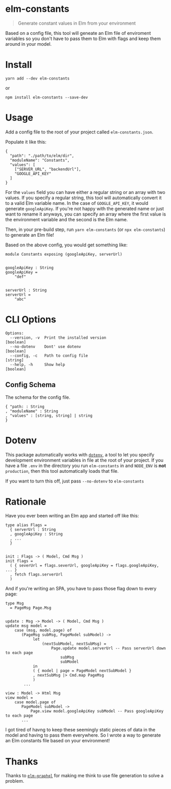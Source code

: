 # elm-constants

> Generate constant values in Elm from your environment

Based on a config file, this tool will geneate an Elm file of enviroment variables so you don't
have to pass them to Elm with flags and keep them around in your model.

# Install

`yarn add --dev elm-constants`

or

`npm install elm-constants --save-dev`

# Usage

Add a config file to the root of your project called `elm-constants.json`.

Populate it like this:
```
{
  "path": "./path/to/elm/dir",
  "moduleName": "Constants",
  "values": [
    ["SERVER_URL", "backendUrl"],
    "GOOGLE_API_KEY"
  ]
}
```

For the `values` field you can have either a regular string or an array with two values. If you specify
a regular string, this tool will automatically convert it to a valid Elm variable name. In the case of `GOOGLE_API_KEY`,
it would generate `googleApiKey`. If you're not happy with the generated name or just want to rename it anyways,
you can specify an array where the first value is the environment variable and the second is the Elm name.

Then, in your pre-build step, run `yarn elm-constants` (or `npx elm-constants`) to generate an Elm file!

Based on the above config, you would get something like:
```
module Constants exposing (googleApiKey, serverUrl)


googleApiKey : String
googleApiKey =
    "def"


serverUrl : String
serverUrl =
    "abc"
```


# CLI Options
```
Options:
  --version, -v  Print the installed version                      [boolean]
  --no-dotenv    Dont' use dotenv                                 [boolean]
  --config, -c   Path to config file                              [string]
  --help, -h     Show help                                        [boolean]
```

## Config Schema

The schema for the config file.

```
{ "path: : String
, "moduleName" : String
, "values" : [string, string] | string
}
```

# Dotenv

This package automatically works with [`dotenv`](https://github.com/motdotla/dotenv), a tool to let you specify
development environment variables in file at the root of your project. If you have a file `.env` in the directory
you run `elm-constants` in and `NODE_ENV` is **not** `production`, then this tool automatically loads that file.

If you want to turn this off, just pass `--no-dotenv` to `elm-constants`

# Rationale

Have you ever been writing an Elm app and started off like this:

```
type alias Flags =
  { serverUrl : String
  , googleApiKey : String
  , ...
  }


init : Flags -> ( Model, Cmd Msg )
init flags =
  ( { severUrl = flags.severUrl, googleApiKey = flags.googleApiKey, ... }
  , fetch flags.serverUrl
  )
```

And if you're writing an SPA, you have to pass those flag down to every page:

```
type Msg
  = PageMsg Page.Msg
  
  
update : Msg -> Model -> ( Model, Cmd Msg )
update msg model = 
    case (msg, model.page) of
       (PageMsg subMsg, PageModel subModel) ->
            let
                (nextSubModel, nextSubMsg) =
                    Page.update model.serverUrl -- Pass serverUrl down to each page
                        subMsg
                        subModel
            in
            ( { model | page = PageModel nextSubModel }
            , nextSubMsg |> Cmd.map PageMsg
            )
        ...
      
view : Model -> Html Msg
view model =
    case model.page of
       PageModel subModel ->
           Page.view model.googleApiKey subModel -- Pass googleApiKey to each page 
       ...
```

I got tired of havng to keep these seemingly static pieces of data in the model and having to pass them everywhere.
So I wrote a way to generate an Elm constants file based on your environment!

# Thanks

Thanks to [`elm-graphql`](https://package.elm-lang.org/packages/dillonkearns/elm-graphql/latest) for making me think to use
file generation to solve a problem.

